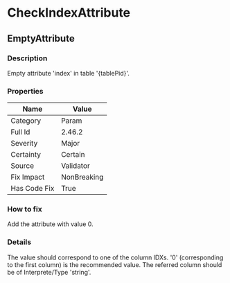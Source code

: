 ﻿---  
uid: Validator_2_46_2  
---

# CheckIndexAttribute

## EmptyAttribute

### Description

Empty attribute 'index' in table '{tablePid}'.

### Properties

| Name         | Value       |
| ------------ | ----------- |
| Category     | Param       |
| Full Id      | 2.46.2      |
| Severity     | Major       |
| Certainty    | Certain     |
| Source       | Validator   |
| Fix Impact   | NonBreaking |
| Has Code Fix | True        |

### How to fix

 Add the attribute with value 0.

### Details

The value should correspond to one of the column IDXs. '0' (corresponding to the first column) is the recommended value. The referred column should be of Interprete\/Type 'string'.
